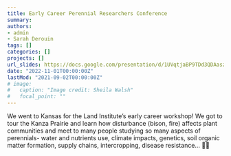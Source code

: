 ```yaml
---
title: Early Career Perennial Researchers Conference
summary: 
authors:
- admin
- Sarah Derouin
tags: []
categories: []
projects: []
url_slides: https://docs.google.com/presentation/d/1UVqtjaBP9TDd3QDAaszoE-LP1n5njWfx/edit?usp=sharing&ouid=103983352748295880715&rtpof=true&sd=true
date: "2022-11-01T00:00:00Z"
lastMod: "2021-09-02T00:00:00Z"
# image:
#   caption: "Image credit: Sheila Walsh"
#   focal_point: ""
---
```


We went to Kansas for the Land Institute’s early career workshop! 
We got to tour the Kanza Prairie and learn how disturbance (bison, fire) 
affects plant communities and meet to many people studying so many aspects of perennials- water and nutrients use, climate impacts, 
genetics, soil organic matter formation, supply chains, intercropping, disease resistance… 🌾🥳